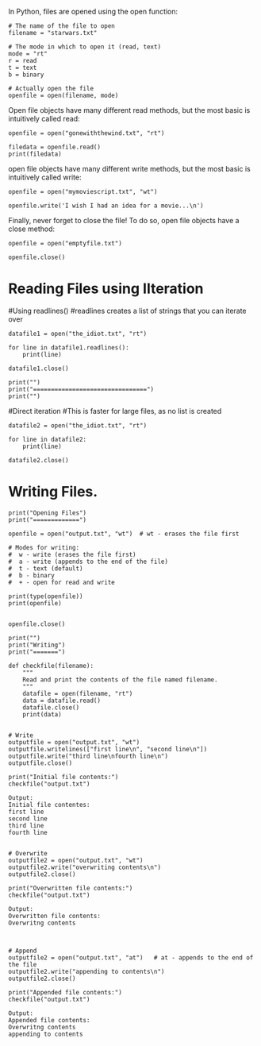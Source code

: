 In Python, files are opened using the open function:
  
	# The name of the file to open
	filename = "starwars.txt"

	# The mode in which to open it (read, text)
	mode = "rt"
	r = read
	t = text
	b = binary

	# Actually open the file
	openfile = open(filename, mode)
	
	
Open file objects have many different read methods, but the most basic is intuitively called read:
	
	openfile = open("gonewiththewind.txt", "rt")

	filedata = openfile.read()
	print(filedata)


open file objects have many different write methods, but the most basic is intuitively called write:

	openfile = open("mymoviescript.txt", "wt")

	openfile.write('I wish I had an idea for a movie...\n')
	
	
Finally, never forget to close the file! To do so, open file objects have a close method:

	openfile = open("emptyfile.txt")

	openfile.close()
	


# Reading Files using Ilteration

#Using readlines()
#readlines creates a list of strings that you can iterate over

	datafile1 = open("the_idiot.txt", "rt")

	for line in datafile1.readlines():
	    print(line)

	datafile1.close()

	print("")
	print("================================")
	print("")

#Direct iteration
#This is faster for large files, as no list is created

	datafile2 = open("the_idiot.txt", "rt")

	for line in datafile2:
	    print(line)

	datafile2.close()
	
	
	
# Writing Files.


	print("Opening Files")
	print("=============")

	openfile = open("output.txt", "wt")  # wt - erases the file first

	# Modes for writing:
	#  w - write (erases the file first)
	#  a - write (appends to the end of the file)
	#  t - text (default)
	#  b - binary
	#  + - open for read and write

	print(type(openfile))
	print(openfile)


	openfile.close()

	print("")
	print("Writing")
	print("=======")

	def checkfile(filename):
	    """
	    Read and print the contents of the file named filename.
	    """
	    datafile = open(filename, "rt")
	    data = datafile.read()
	    datafile.close()
	    print(data)


	# Write
	outputfile = open("output.txt", "wt")
	outputfile.writelines(["first line\n", "second line\n"])
	outputfile.write("third line\nfourth line\n")
	outputfile.close()

	print("Initial file contents:")
	checkfile("output.txt")

	Output: 
	Initial file contentes:
	first line
	second line
	third line
	fourth line


	# Overwrite
	outputfile2 = open("output.txt", "wt")
	outputfile2.write("overwriting contents\n")
	outputfile2.close()

	print("Overwritten file contents:")
	checkfile("output.txt")

	Output:
	Overwritten file contents:
	Overwritng contents



	# Append
	outputfile2 = open("output.txt", "at")   # at - appends to the end of the file
	outputfile2.write("appending to contents\n")
	outputfile2.close()

	print("Appended file contents:")
	checkfile("output.txt")
	
	Output:
	Appended file contents:
	Overwritng contents
	appending to contents
